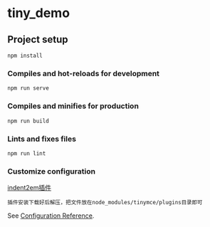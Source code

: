 # tiny_demo

## Project setup
```
npm install
```

### Compiles and hot-reloads for development
```
npm run serve
```

### Compiles and minifies for production
```
npm run build
```

### Lints and fixes files
```
npm run lint
```

### Customize configuration

[indent2em插件](https://github.com/Five-great/tinymce-plugins/releases/tag/0.0.6)

```
插件安装下载好后解压，把文件放在node_modules/tinymce/plugins目录即可
```



See [Configuration Reference](https://cli.vuejs.org/config/).
